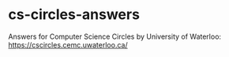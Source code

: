 # cs-circles-answers
Answers for Computer Science Circles by University of Waterloo:
https://cscircles.cemc.uwaterloo.ca/
